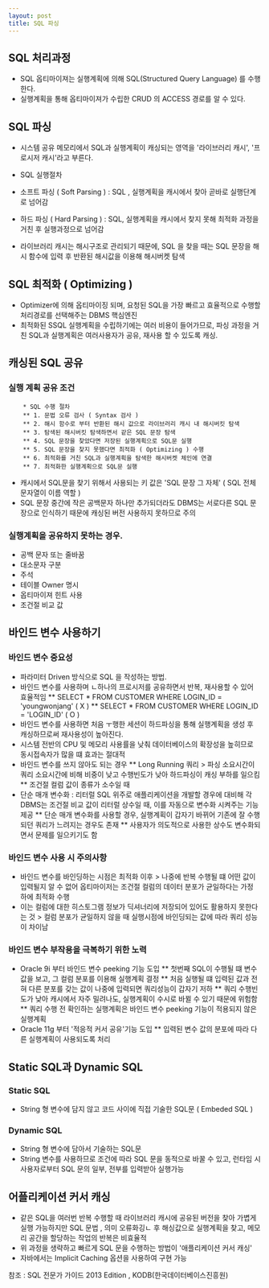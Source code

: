 ```yaml
---
layout: post
title: SQL 파싱
---
```

## SQL 처리과정
* SQL 옵티마이져는 실행계획에 의해 SQL(Structured Query Language) 를 수행한다.
* 실행계획을 통해 옵티마이져가 수립한 CRUD 의 ACCESS 경로를 알 수 있다.

## SQL 파싱
* 시스템 공유 메모리에서 SQL과 실행계획이 캐싱되는 영역을 '라이브러리 캐시', '프로시저 캐시'라고 부른다.
* SQL 실행절차

* 소프트 파싱 ( Soft Parsing ) : SQL , 실행계획을 캐시에서 찾아 곧바로 실행단계로 넘어감
* 하드 파싱 ( Hard Parsing ) : SQL, 실행계획을 캐시에서 찾지 못해 최적화 과정을 거친 후 실행과정으로 넘어감
* 라이브러리 캐시는 해시구조로 관리되기 때문에, SQL 을 찾을 때는 SQL 문장을 해시 함수에 입력 후 반환된 해시값을 이용해 해시버켓 탐색

## SQL 최적화 ( Optimizing )
* Optimizer에 의해 옵티마이징 되며, 요청된 SQL을 가장 빠르고 효율적으로 수행할 처리경로를 선택해주는 DBMS 핵심엔진
* 최적화된 SSQL 실행계획을 수립하기에는 여러 비용이 들어가므로, 파싱 과정을 거친 SQL과 실행계획은 여러사용자가 공유, 재사용 할 수 있도록 캐싱.

## 캐싱된 SQL 공유
### 실행 계획 공유 조건
        * SQL 수행 절차
        ** 1. 문법 오류 검사 ( Syntax 검사 )
        ** 2. 해시 함수로 부터 반환된 해시 값으로 라이브러리 캐시 내 해시버킷 탐색
        ** 3. 탐색된 해시버킷 탐색하면서 같은 SQL 문장 탐색
        ** 4. SQL 문장을 찾았다면 저장된 실행계획으로 SQL문 실행
        ** 5. SQL 문장을 찾지 못했다면 최적화 ( Optimizing ) 수행
        ** 6. 최적화를 거친 SQL과 실행계획을 탐색한 해시버켓 체인에 연결
        ** 7. 최적화한 실행계획으로 SQL문 실행
* 캐시에서 SQL문을 찾기 위해서 사용되는 키 값은 'SQL 문장 그 자체' ( SQL 전체 문자열이 이름 역할 )
* SQL 문장 중간에 작은 공백문자 하나만 추가되더라도 DBMS는 서로다른 SQL 문장으로 인식하기 때문에 캐싱된 버전 사용하지 못하므로 주의

### 실행계획을 공유하지 못하는 경우.
* 공백 문자 또는 줄바꿈
* 대소문자 구분
* 주석
* 테이블 Owner 명시
* 옵티마이져 힌트 사용
* 조건절 비교 값

## 바인드 변수 사용하기
### 바인드 변수 중요성
* 파라미터 Driven 방식으로 SQL 을 작성하는 방법.
* 바인드 변수를 사용하며 ㄴ하나의 프로시저를 공유하면서 반복, 재사용할 수 있어 효율적임
** SELECT * FROM CUSTOMER WHERE LOGIN_ID = 'youngwonjang' ( X )
** SELECT * FROM CUSTOMER WHERE LOGIN_ID = 'LOGIN_ID' ( O )
* 바인드 변수를 사용하면 처음 ㅜ행한 세션이 하드파싱을 통해 실행계획을 생성 후 캐싱하므로써 재사용성이 높아진다.
* 시스템 전반의 CPU 및 메모리 사용률을 낮춰 데이터베이스의 확장성을 높히므로 동시접속자가 많을 떄 효과는 절대적
* 바인드 변수를 쓰지 않아도 되는 경우
** Long Running 쿼리 > 파싱 소요시간이 쿼리 소요시간에 비해 비중이 낮고 수행빈도가 낮아 하드파싱이 캐싱 부하를 일으킴
** 조건절 컬럼 값이 종류가 소수일 때
* 단순 매개 변수화 : 리터럴 SQL 위주로 애플리케이션을 개발할 경우에 대비해 각 DBMS는 조건절 비교 값이 리터럴 상수일 때, 이를 자동으로 변수화 시켜주는 기능 제공
** 단순 매개 변수화를 사용할 경우, 실행계획이 갑자기 바뀌어 기존에 잘 수행되던 쿼리가 느려지는 경우도 존재
** 사용자가 의도적으로 사용한 상수도 변수화되면서 문제를 일으키기도 함

### 바인드 변수 사용 시 주의사항
* 바인드 변수를 바인딩하는 시점은 최적화 이후 > 나중에 반복 수행될 떄 어떤 값이 입력될지 알 수 없어 옵티마이저는 조건절 컬럼의 데이터 분포가 균일하다는 가정 하에 최적화 수행
* 이는 컬럼에 대한 히스토그램 정보가 딕셔너리에 저장되어 있어도 활용하지 못한다는 것  > 컬럼 분포가 균일하지 않을 때 실행시점에 바인딩되는 값에 따라 쿼리 성능이 차이남

### 바인드 변수 부작용을 극복하기 위한 노력
* Oracle 9i 부터 바인드 변수 peeking 기능 도입
** 첫번째 SQL이 수행될 떄 변수값을 보고, 그 컬럼 분포를 이용해 실행계획 결정
** 처음 실행될 떄 입력된 값과 전혀 다른 분포를 갖는 값이 나중에 입력되면 쿼리성능이 갑자기 저하
** 쿼리 수행빈도가 낮아 캐시에서 자주 밀려나도, 실행계획이 수시로 바뀔 수 있기 때문에 위험함
** 쿼리 수행 전 확인하는 실행계획은 바인드 변수 peeking 기능이 적용되지 않은 실행계획
* Oracle 11g 부터 '적응적 커서 공유'기능 도입
** 입력된 변수 값의 분포에 따라 다른 실행계획이 사용되도록 처리

## Static SQL과 Dynamic SQL
### Static SQL
* String 형 변수에 담지 않고 코드 사이에 직접 기술한 SQL문 ( Embeded SQL )
### Dynamic SQL
* String 형 변수에 담아서 기술하는 SQL문
* String 변수를 사용하므로 조건에 따라 SQL 문을 동적으로 바꿀 수 있고, 런타임 시 사용자로부터 SQL 문의 일부, 전부를 입력받아 실행가능

## 어플리케이션 커서 캐싱
* 같은 SQL을 여러번 반복 수행할 때 라이브러리 캐시에 공유된 버전을 찾아 가볍게 실행 가능하지만 SQL 문법 , 의미 오류화깅ㄴ 후 해싱값으로 실행계획을 찾고, 메모리 공간을 할당하는 작업의 반복은 비효율적
* 위 과정을 생략하고 빠르게 SQL 문을 수행하는 방법이 '애플리케이션 커서 캐싱'
* 자바에서는 Implicit Caching 옵션을 사용하여 구현 가능


참조 : SQL 전문가 가이드 2013 Edition , KODB(한국데이터베이스진흥원)
